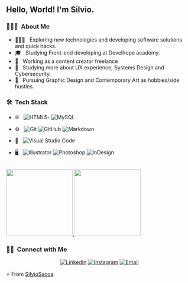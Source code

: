 

<h2> Hello, World! I'm Silvio.</h2>

<h3> 👨🏻‍💻 &nbsp;About Me </h3>

- 👨🏻‍💻 &nbsp; Exploring new technologies and developing software solutions and quick hacks.
- 🎓 &nbsp; Studying Front-end developing at Develhope academy.
- 👔 &nbsp; Working as a content creator freelance
- 🌱 &nbsp; Studying more about UX experience, Systems Design and Cybersecurity.
- 🎨 &nbsp; Pursuing Graphic Design and Contemporary Art as hobbies/side hustles.

<h3> 🛠 &nbsp;Tech Stack</h3>

- 🌐 &nbsp;
  ![HTML5](https://img.shields.io/badge/-HTML5-333333?style=flat&logo=HTML5)-
  ![MySQL](https://img.shields.io/badge/-MySQL-333333?style=flat&logo=mysql)
  
- ⚙️ &nbsp;
  ![Git](https://img.shields.io/badge/-Git-333333?style=flat&logo=git)
  ![GitHub](https://img.shields.io/badge/-GitHub-333333?style=flat&logo=github)
  ![Markdown](https://img.shields.io/badge/-Markdown-333333?style=flat&logo=markdown)
  
- 🔧 &nbsp;
  ![Visual Studio Code](https://img.shields.io/badge/-Visual%20Studio%20Code-333333?style=flat&logo=visual-studio-code&logoColor=007ACC)

- 🖥 &nbsp;
  ![Illustrator](https://img.shields.io/badge/-Illustrator-333333?style=flat&logo=adobe-illustrator)
  ![Photoshop](https://img.shields.io/badge/-Photoshop-333333?style=flat&logo=adobe-photoshop)
  ![InDesign](https://img.shields.io/badge/-InDesign-333333?style=flat&logo=adobe-indesign)

<br/>

<a href="https://github.com/AVS1508">
  <img height="180em" src="https://github-readme-stats.vercel.app/api?username=SilvioSacca&theme=buefy&show_icons=true" />
  <img height="180em" src="https://github-readme-stats.vercel.app/api/top-langs/?username=SilvioSacca&theme=buefy&layout=compact" />
</a>

<br/>

<h3> 🤝🏻 &nbsp;Connect with Me </h3>

<p align="center">
<a href="https://www.linkedin.com/in/silvio-sacc%C3%A0-6a489548/"><img alt="LinkedIn" src="https://img.shields.io/badge/LinkedIn-Silvio%20Saccà%20-blue?style=flat-square&logo=linkedin"></a>
<a href="https://www.instagram.com/vilosciacas/"><img alt="Instagram" src="https://img.shields.io/badge/Instagram-Silvio Saccà__-blue?style=flat-square&logo=instagram"></a>
<a href="studiotemet@gmail.com"><img alt="Email" src="https://img.shields.io/badge/Email-studiotemet@gmail.com-blue?style=flat-square&logo=gmail"></a>
</p>

⭐️ From [SilvioSacca](https://github.com/SilvioSacca)
